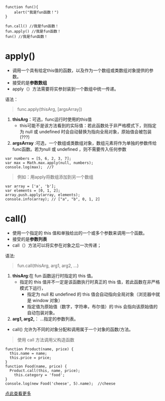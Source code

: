```
function fun(){
	alert("我是fun函数！")
}

fun.call() //我是fun函数！
fun.apply() //我是fun函数！
fun() //我是fun函数！
```
# apply()
- 调用一个具有给定this值的函数，以及作为一个数组或类数组对象提供的参数。
- 接受的是**参数数组**
- apply（）方法需要将实参封装到一个数组中统一传递。

语法：
> func.apply(thisArg, [argsArray])
1. **thisArg**：可选，func运行时使用的this值
	- this可能不是该方法看到的实际值：若此函数处于非严格模式下，则指定为 null 或 undefined 时会自动替换为指向全局对象，原始值会被包装 (???)
2. **argsArray** :可选，一个数组或类数组对象，数组元素将作为单独的参数传给func函数。若为null 或 undefined ，则不需要传入任何参数
```
var numbers = [5, 6, 2, 3, 7];
var max = Math.max.apply(null, numbers);
console.log(max);  //7
```
> 例如：用apply将数组添加到另一个数组
```
var array = ['a', 'b'];
var elements = [0, 1, 2];
array.push.apply(array, elements);
console.info(array); // ["a", "b", 0, 1, 2]
```

# call() 
- 使用一个指定的 this 值和单独给出的一个或多个参数来调用一个函数。
- 接受的是**参数列表**
- call（）方法可以将实参在对象之后一次传递；

语法:
> fun.call(thisArg, arg1, arg2, ...)

1. **thisArg**:在 fun 函数运行时指定的 this 值。
	- 指定的 this 值并不一定是该函数执行时真正的 this 值，若此函数在非严格模式下运行，
		- 指定为 null 和 undefined 的 this 值会自动指向全局对象（浏览器中就是 window 对象）
		- 指定值为原始值（数字，字符串，布尔值）的 this 会指向该原始值的自动包装对象。
2. **arg1, arg2,**： ...指定的参数列表。

- call() 允许为不同的对象分配和调用属于一个对象的函数/方法。

> 使用 call 方法调用父构造函数
```
function Product(name, price) {
  this.name = name;
  this.price = price;
}
function Food(name, price) {
  Product.call(this, name, price);
	this.category = 'food';
}
console.log(new Food('cheese', 5).name);  //cheese
```
[点此查看更多](https://developer.mozilla.org/zh-CN/docs/Web/JavaScript/Reference/Global_Objects/Function/call)
